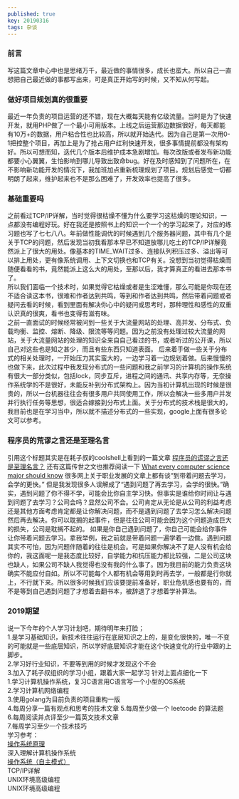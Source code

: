 ```yaml
---
published: true
key: 20190316
tags: 杂谈
---
```

### 前言

  写这篇文章中心中也是思绪万千，最近做的事情很多，成长也蛮大。所以自己一直想把自己最近做的事都写出来，可是真正开始写的时候，又不知从何写起。 

### 做好项目规划真的很重要

  最近一年负责的项目运营的还不错，现在大概每天能有亿级流量。当时是为了快速开发，就用PHP做了一个最小可用版本。上线之后运营那边数据很好，每天都能有10万+的数据，用户粘合性也比较高，所以就开始迭代。因为自己是第一次用0-1把控整个项目，再加上是为了抢占用户红利快速开发，很多事情提前都没有架构好。所以可想而知，迭代几个版本后维护成本急剧增加。每次改版或者发布新功能都要小心翼翼，生怕影响到哪儿导致出致命bug。好在及时感知到了问题所在，在不影响新功能开发的情况下，我加班加点重新梳理规划了项目。规划后感觉一切都明朗了起来，维护起来也不是那么困难了，开发效率也提高了很多。

### 基础重要吗
<!--more--> 
  之前看过TCP/IP详解，当时觉得很枯燥不懂为什么要学习这枯燥的理论知识，一点都没有编程好玩。好在我还是按照书上的知识一个一个的学习起来了，对应的练习题也写了七七八八。年前做性能调优的时候遇到几个服务器问题，其中有几个是关于TCP的问题，然后发现当初我看那本早已不知道放哪儿吃土的TCP/IP详解竟然派上了很大的用处。像基本的TIME_WAIT过多、连接队列积压过多、溢出等可以排上用处，更有像系统调用、上下文切换也和TCP有关。没想到当初觉得枯燥而随便看看的书，竟然能派上这么大的用处，至那以后，我才算真正的看进去那本书了。  
  所以我们面临一个技术时，如果觉得它枯燥或者是生涩难懂，那么可能是你现在还不适合读这本书，很难和作者达到共鸣，等到和作者达到共鸣，然后带着问题或者疑问去看的时候，看到里面有解决你心中的疑问或思考时，那种理性和感性的双重认识真的很爽，看书也变得有滋有味。  
  之前一直面试的时候经常被问到一些关于大流量网站的处理、高并发、分布式、负载均衡、监控、熔断、降级、限流等等问题。因为之前没有处理过较大流量的网站，关于大流量网站的处理的知识全来自自己看过的书，或者听过的公开课，所以自己对这些也是知之甚少，而且有些东西只知道表面。
  后来着手做一些关于分布式的相关处理时，一开始压力其实蛮大的，一边学习着一边规划着做。后来慢慢的也做下来，此次过程中我发现分布式的一些问题和我之前学习的计算机的操作系统有很大一部分类似，包括lock，同步互斥，进程之间的通讯、共享内存等，无奈操作系统学的不是很好，未能反补到分布式架构上。因为当初计算机出现的时候是很贵的，所以一台机器往往会有很多用户共同使用工作，所以会解决一些多用户并发并行执行任务等思想，很适合嫁接到分布式上面。关于分布式的技术栈是很大的，我目前也是在学习当中，所以就不描述分布式的一些实现，google上面有很多论文可以参考。

### 程序员的荒谬之言还是至理名言
  引用这个标题其实是在耗子叔的coolshell上看到的一篇文章 [程序员的谎谬之言还是至理名言？](https://coolshell.cn/articles/4235.html)  还有这篇传世之文也推荐阅读一下 [What every computer science major should know](http://matt.might.net/articles/what-cs-majors-should-know/) 很多网上关于职业发展的文章上都有谈“到带着问题去学习，会学的更快。” 但是我发现很多人误解成了“遇到问题了再去学习，会学的很快。”确实，遇到问题了你不得不学，可能会比你自主学习快。但事实是谁给你时间让与遇到问题了去学习？公司会吗？显然公司不会。公司肯定从无论是从公司的利益考虑还是其他方面考虑肯定都是让你解决问题，而不是遇到问题了去学习怎么解决问题然后再去解决。你可以耽搁的起事件，但是往往公司可能会因为这个问题造成巨大的损失，公司是耽搁不起的。
  如果是你自己遇到问题了，你自己可能会给你事件让你带着问题去学习。拿我举例，我之前就是带着问题一遍学着一边做。遇到问题其实不可怕，因为问题伴随着的往往是机会。可是如果你解决不了是人没有机会给你的，我这面呢一是我态度比较好，自学能力和抗压能力都比较强，二是公司这块也缺人，如果公司不缺人我觉得也没有我的什么事了。因为我目前的能力负责这块确实不能应付自如。所以不可能每个人都有机会等用到时再去学，一般都是行你就上，不行就下来。所以很多时候我们应该要提前准备好，职业危机感也要有的，而不是等到自己遇到问题了才想着去翻书本，被辞退了才想着学补算法。
### 2019期望
说一下今年的个人学习计划吧，期待明年来打脸；  
1.是学习基础知识，新技术往往运行在底层知识之上的，是变化很快的，唯一不变的可能就是一些底层知识，所以学好底层知识才能在这个快速变化的行业中跟的上脚步。  
2.学习好行业知识，不要等到用的时候才发现这个不会  
3.加入了耗子叔组织的学习小组，跟着大家一起学习
针对上面点细化一下  
1.学习计算机操作系统，复习C语言用C语言写一个小型的OS系统  
2.学习计算机网络编程  
3.使用golang为目前负责的项目重构一版  
4.每周分享一篇有观点和思考的技术文章
5.每周至少做一个 leetcode 的算法题  
6.每周阅读并点评至少一篇英文技术文章  
7.每周学习至少一个技术技巧  
学习参考：  
[操作系统原理](https://www.coursera.org/learn/os-pku/lecture/7Srsj/ci-pan-kong-jian-guan-li)  
深入理解计算机操作系统  
[操作系统（自主模式）](https://www.xuetangx.com/courses/course-v1:TsinghuaX+30240243X+sp/courseware/4e59d5c6e03246efac6c1c8b3a6233c3/)  
TCP/IP详解  
UNIX环境高级编程  
UNIX环境高级编程
